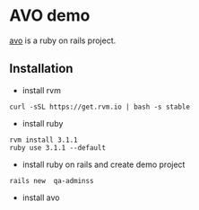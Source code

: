 # AVO demo

[avo](https://github.com/avo-hq) is a ruby on rails project.

## Installation
- install rvm
```shell
curl -sSL https://get.rvm.io | bash -s stable
```
- install ruby
```shell
rvm install 3.1.1
ruby use 3.1.1 --default
```
- install ruby on rails and create demo project
```shell
rails new  qa-adminss
```
- install avo

